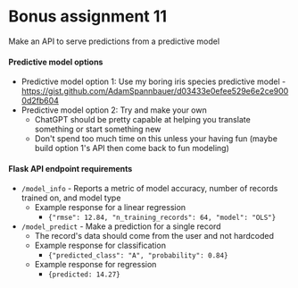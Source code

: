 # Bonus assignment 11

Make an API to serve predictions from a predictive model

#### Predictive model options

* Predictive model option 1: Use my boring iris species predictive model - https://gist.github.com/AdamSpannbauer/d03433e0efee529e6e2ce9000d2fb604
* Predictive model option 2: Try and make your own
  * ChatGPT should be pretty capable at helping you translate something or start something new
  * Don't spend too much time on this unless your having fun (maybe build option 1's API then come back to fun modeling)

#### Flask API endpoint requirements

* `/model_info` - Reports a metric of model accuracy, number of records trained on, and model type
  * Example response for a linear regression
    * `{"rmse": 12.84, "n_training_records": 64, "model": "OLS"}`
* `/model_predict` - Make a prediction for a single record
  * The record's data should come from the user and not hardcoded
  * Example response for classification
    * `{"predicted_class": "A", "probability": 0.84}`
  * Example response for regression
    * `{predicted: 14.27}`